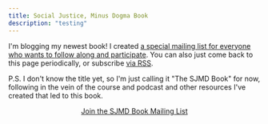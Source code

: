 ```yaml
---
title: Social Justice, Minus Dogma Book
description: "testing"
---
```


I'm blogging my newest book! I created [a special mailing list for everyone who wants to follow along and participate](https://hues.ck.page/353dcc23a0). You can also just come back to this page periodically, or subscribe [via RSS](index.xml).

P.S. I don't know the title yet, so I'm just calling it "The SJMD Book" for now, following in the vein of the course and podcast and other resources I've created that led to this book.

<center><a target="_blank" rel="noopener noreferrer" href="https://hues.ck.page/353dcc23a0" class="button">Join the SJMD Book Mailing List</a></center>